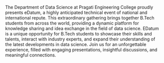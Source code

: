 The Department of Data Science at Pragati Engineering College proudly presents eDatum, a highly anticipated technical event of national and international repute. This extraordinary gathering brings together B.Tech students from across the world, providing a dynamic platform for knowledge sharing and idea exchange in the field of data science.
EDatum is a unique opportunity for B.Tech students to showcase their skills and talents, interact with industry experts, and expand their understanding of the latest developments in data science. Join us for an unforgettable experience, filled with engaging presentations, insightful discussions, and meaningful connections.

